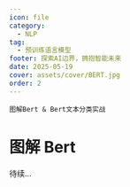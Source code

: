 ```yaml
---
icon: file
category:
  - NLP
tag:
  - 预训练语言模型
footer: 探索AI边界，拥抱智能未来
date: 2025-05-19
cover: assets/cover/BERT.jpg
order: 2
---
```


`图解Bert & Bert文本分类实战` 
<!-- more -->

# 图解 Bert

待续...
